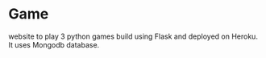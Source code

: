 # Game
website to play 3 python games build using Flask and deployed on Heroku.
It uses Mongodb database.
